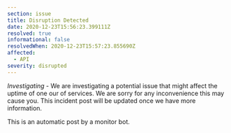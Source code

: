 ```yaml
---
section: issue
title: Disruption Detected
date: 2020-12-23T15:56:23.399111Z
resolved: true
informational: false
resolvedWhen: 2020-12-23T15:57:23.855690Z
affected:
  - API
severity: disrupted
---
```

*Investigating* - We are investigating a potential issue that might affect the uptime of one our of services. We are sorry for any inconvenience this may cause you. This incident post will be updated once we have more information.

This is an automatic post by a monitor bot.
        